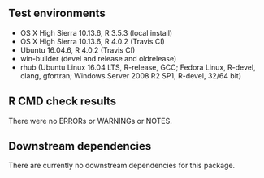 ## Test environments

* OS X High Sierra 10.13.6, R 3.5.3 (local install)
* OS X High Sierra 10.13.6, R 4.0.2 (Travis CI)
* Ubuntu 16.04.6, R 4.0.2 (Travis CI)
* win-builder (devel and release and oldrelease)
* rhub (Ubuntu Linux 16.04 LTS, R-release, GCC; Fedora Linux, R-devel, clang, gfortran; Windows Server 2008 R2 SP1, R-devel, 32/64 bit)


## R CMD check results

There were no ERRORs or WARNINGs or NOTES.



## Downstream dependencies

There are currently no downstream dependencies for this package.


